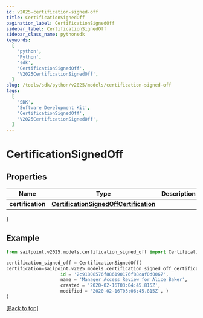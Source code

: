 ```yaml
---
id: v2025-certification-signed-off
title: CertificationSignedOff
pagination_label: CertificationSignedOff
sidebar_label: CertificationSignedOff
sidebar_class_name: pythonsdk
keywords:
  [
    'python',
    'Python',
    'sdk',
    'CertificationSignedOff',
    'V2025CertificationSignedOff',
  ]
slug: /tools/sdk/python/v2025/models/certification-signed-off
tags:
  [
    'SDK',
    'Software Development Kit',
    'CertificationSignedOff',
    'V2025CertificationSignedOff',
  ]
---
```


# CertificationSignedOff

## Properties

| Name | Type | Description | Notes |
| --- | --- | --- | --- |
| **certification** | [**CertificationSignedOffCertification**](certification-signed-off-certification) |  | [required] |

}

## Example

```python
from sailpoint.v2025.models.certification_signed_off import CertificationSignedOff

certification_signed_off = CertificationSignedOff(
certification=sailpoint.v2025.models.certification_signed_off_certification.CertificationSignedOff_certification(
                    id = '2c91808576f886190176f88caf0d0067',
                    name = 'Manager Access Review for Alice Baker',
                    created = '2020-02-16T03:04:45.815Z',
                    modified = '2020-02-16T03:06:45.815Z', )
)

```

[[Back to top]](#)
